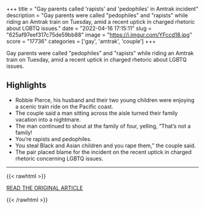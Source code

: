 +++
title = "Gay parents called 'rapists' and 'pedophiles' in Amtrak incident"
description = "Gay parents were called \"pedophiles\" and \"rapists\" while riding an Amtrak train on Tuesday, amid a recent uptick in charged rhetoric about LGBTQ issues."
date = "2022-04-16 17:15:11"
slug = "625af97eef317c75de59bb88"
image = "https://i.imgur.com/YFccd18.jpg"
score = "17736"
categories = ['gay', 'amtrak', 'couple']
+++

Gay parents were called \"pedophiles\" and \"rapists\" while riding an Amtrak train on Tuesday, amid a recent uptick in charged rhetoric about LGBTQ issues.

## Highlights

- Robbie Pierce, his husband and their two young children were enjoying a scenic train ride on the Pacific coast.
- The couple said a man sitting across the aisle turned their family vacation into a nightmare.
- The man continued to shout at the family of four, yelling, “That’s not a family!
- You’re rapists and pedophiles.
- You steal Black and Asian children and you rape them,” the couple said.
- The pair placed blame for the incident on the recent uptick in charged rhetoric concerning LGBTQ issues.

---

{{< rawhtml >}}
  <p class="article-category">
    <a target="_blank" href="https://www.nbcnews.com/nbc-out/out-news/gay-parents-called-rapists-pedophiles-amtrak-incident-rcna24610">READ THE ORIGINAL ARTICLE</a>
  </p>
{{< /rawhtml >}}
